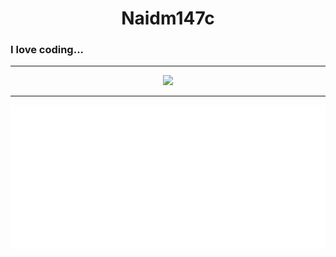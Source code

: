 <h1 align="center">Naidm147c</h1>

### I love coding...

---

<p align="center">
<img src="https://github-readme-streak-stats.herokuapp.com?user=Nadim147c&theme=blueberry_duo&hide_border=true&date_format=j%20M%5B%20Y%5D" />
</P>
 
---

<p align="center">
<img src="/isocalendar.svg">
</P>
